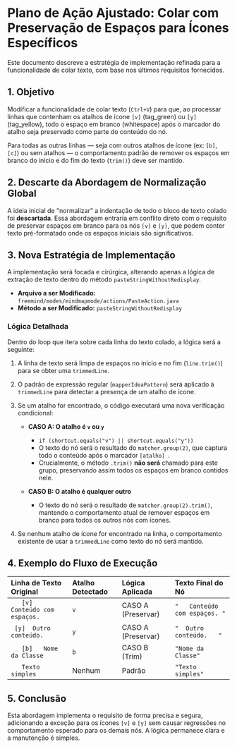 # Plano de Ação Ajustado: Colar com Preservação de Espaços para Ícones Específicos

Este documento descreve a estratégia de implementação refinada para a funcionalidade de colar texto, com base nos últimos requisitos fornecidos.

## 1. Objetivo

Modificar a funcionalidade de colar texto (`Ctrl+V`) para que, ao processar linhas que contenham os atalhos de ícone `[v]` (tag_green) ou `[y]` (tag_yellow), todo o espaço em branco (whitespace) após o marcador do atalho seja preservado como parte do conteúdo do nó.

Para todas as outras linhas — seja com outros atalhos de ícone (ex: `[b]`, `[c]`) ou sem atalhos — o comportamento padrão de remover os espaços em branco do início e do fim do texto (`trim()`) deve ser mantido.

## 2. Descarte da Abordagem de Normalização Global

A ideia inicial de "normalizar" a indentação de todo o bloco de texto colado foi **descartada**. Essa abordagem entraria em conflito direto com o requisito de preservar espaços em branco para os nós `[v]` e `[y]`, que podem conter texto pré-formatado onde os espaços iniciais são significativos.

## 3. Nova Estratégia de Implementação

A implementação será focada e cirúrgica, alterando apenas a lógica de extração de texto dentro do método `pasteStringWithoutRedisplay`.

-   **Arquivo a ser Modificado:** `freemind/modes/mindmapmode/actions/PasteAction.java`
-   **Método a ser Modificado:** `pasteStringWithoutRedisplay`

### Lógica Detalhada

Dentro do loop que itera sobre cada linha do texto colado, a lógica será a seguinte:

1.  A linha de texto será limpa de espaços no início e no fim (`line.trim()`) para se obter uma `trimmedLine`.
2.  O padrão de expressão regular (`mapperIdeaPattern`) será aplicado à `trimmedLine` para detectar a presença de um atalho de ícone.
3.  Se um atalho for encontrado, o código executará uma nova verificação condicional:

    -   **CASO A: O atalho é `v` ou `y`**
        -   `if (shortcut.equals("v") || shortcut.equals("y"))`
        -   O texto do nó será o resultado do `matcher.group(2)`, que captura todo o conteúdo após o marcador `[atalho] `.
        -   Crucialmente, o método `.trim()` **não será** chamado para este grupo, preservando assim todos os espaços em branco contidos nele.

    -   **CASO B: O atalho é qualquer outro**
        -   O texto do nó será o resultado de `matcher.group(2).trim()`, mantendo o comportamento atual de remover espaços em branco para todos os outros nós com ícones.

4.  Se nenhum atalho de ícone for encontrado na linha, o comportamento existente de usar a `trimmedLine` como texto do nó será mantido.

## 4. Exemplo do Fluxo de Execução

| Linha de Texto Original | Atalho Detectado | Lógica Aplicada | Texto Final do Nó |
| :--- | :--- | :--- | :--- |
| `    [v]   Conteúdo com espaços. ` | `v` | CASO A (Preservar) | `"   Conteúdo com espaços. "` |
| `  [y]  Outro conteúdo.   ` | `y` | CASO A (Preservar) | `"  Outro conteúdo.   "` |
| `    [b]   Nome da Classe   ` | `b` | CASO B (Trim) | `"Nome da Classe"` |
| `    Texto simples   ` | Nenhum | Padrão | `"Texto simples"` |

## 5. Conclusão

Esta abordagem implementa o requisito de forma precisa e segura, adicionando a exceção para os ícones `[v]` e `[y]` sem causar regressões no comportamento esperado para os demais nós. A lógica permanece clara e a manutenção é simples.
